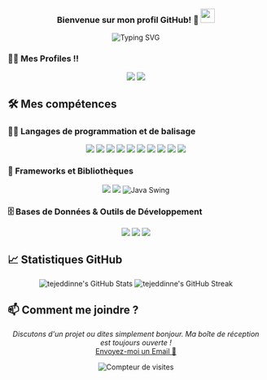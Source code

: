 <h3 align="center">
  Bienvenue sur mon profil GitHub! 👋
  <img src="https://media.giphy.com/media/hvRJCLFzcasrR4ia7z/giphy.gif" width="28">
</h3>

<p align="center">
  <img src="https://readme-typing-svg.demolab.com?font=Fira+Code&pause=1000&color=F70F40&center=true&width=700&lines=Étudiant+en+Informatique;Passionné+par+le+développement+web+et+mobile;Toujours+à+l'apprentissage+de+nouvelles+technologies" alt="Typing SVG" />
</p>

### 🤝🏻 Mes Profiles !!

<p align="center">
  <a href="mailto:tejeddinne.khenissi@etu.unistra.fr"><img src="https://img.shields.io/badge/Email-tejeddinne.khenissi%40etu.unistra.fr-blue?style=flat&logo=gmail"></a>
  <a href="https://www.linkedin.com/in/tejeddinne-khenissi/"><img src="https://img.shields.io/badge/LinkedIn-@TejeddinneKhenissi-blue?style=flat&logo=linkedin"></a>
</p>

## 🛠️ Mes compétences

### 👨‍💻 Langages de programmation et de balisage

<p align="center">
  <img src="https://img.shields.io/badge/Java-007396?style=for-the-badge&logo=java&logoColor=white">
  <img src="https://img.shields.io/badge/Android-3DDC84?style=for-the-badge&logo=android&logoColor=white">
  <img src="https://img.shields.io/badge/JavaScript-F7DF1E?style=for-the-badge&logo=javascript&logoColor=black">
  <img src="https://img.shields.io/badge/React-61DAFB?style=for-the-badge&logo=react&logoColor=black">
  <img src="https://img.shields.io/badge/Node.js-43853D?style=for-the-badge&logo=node.js&logoColor=white">
  <img src="https://img.shields.io/badge/PHP-787CB5?style=for-the-badge&logo=php&logoColor=white">
  <img src="https://img.shields.io/badge/HTML5-E34F26?style=for-the-badge&logo=html5&logoColor=white">
  <img src="https://img.shields.io/badge/CSS3-1572B6?style=for-the-badge&logo=css3&logoColor=white">
  <img src="https://img.shields.io/badge/C%23-239120?style=for-the-badge&logo=c-sharp&logoColor=white">
  <img src="https://img.shields.io/badge/C-00599C?style=for-the-badge&logo=c&logoColor=white">
</p>


### 🧰 Frameworks et Bibliothèques

<p align="center">
  <img src="https://img.shields.io/badge/Laravel-FF2D20?style=for-the-badge&logo=laravel&logoColor=white">
  <img src="https://img.shields.io/badge/Git-F05033?style=for-the-badge&logo=git&logoColor=white">
  <img src="https://img.shields.io/badge/Java%20Swing-007396?style=for-the-badge&logo=java&logoColor=white" alt="Java Swing">
</p>

### 🗄️ Bases de Données & Outils de Développement

<p align="center">
  <img src="https://img.shields.io/badge/SQL-Database-blue?style=for-the-badge&logo=database&logoColor=white">
  <img src="https://img.shields.io/badge/Android_Studio-3DDC84?style=for-the-badge&logo=android-studio&logoColor=white">
  <img src="https://img.shields.io/badge/PhpStorm-000000?style=for-the-badge&logo=phpstorm&logoColor=white">
</p>

## 📈 Statistiques GitHub

<p align="center">
  <img src="https://github-readme-stats.vercel.app/api?username=tejdin&show_icons=true&theme=radical" alt="tejeddinne's GitHub Stats">
  <img src="https://github-readme-streak-stats.herokuapp.com/?user=tejdin&theme=radical" alt="tejeddinne's GitHub Streak">
</p>

## 📫 Comment me joindre ?

<p align="center">
  <i>Discutons d'un projet ou dites simplement bonjour. Ma boîte de réception est toujours ouverte !</i><br>
  <a href="mailto:tejeddinne.khenissi@etu.unistra.fr">Envoyez-moi un Email 📧</a>
</p>

<p align="center">
  <img src="https://profile-counter.glitch.me/tejdin/count.svg" alt="Compteur de visites">
</p>
